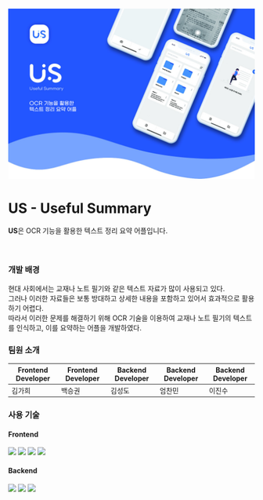 <p align="center">
    <img src=".github/banner.jpg" />
</p>

# US - Useful Summary

<strong>US</strong>은 OCR 기능을 활용한 텍스트 정리 요약 어플입니다.
<br> <br> <br>

### 개발 배경
현대 사회에서는 교재나 노트 필기와 같은 텍스트 자료가 많이 사용되고 있다.  
그러나 이러한 자료들은 보통 방대하고 상세한 내용을 포함하고 있어서 효과적으로 활용하기 어렵다.  
따라서 이러한 문제를 해결하기 위해 OCR 기술을 이용하여 교재나 노트 필기의 텍스트를 인식하고, 이를 요약하는 어플을 개발하였다.

### 팀원 소개
| Frontend Developer | Frontend Developer | Backend Developer | Backend Developer | Backend Developer |
| ---------- | ---------- | ------ | ------ | ------ |
| 김가희 | 백승권 | 김성도 | 엄찬민 | 이진수 |
 
### 사용 기술

#### Frontend
<img src="https://img.shields.io/badge/reactnative-61DAFB?style=for-the-badge&logo=react&logoColor=white"> <img src="https://img.shields.io/badge/redux-764ABC?style=for-the-badge&logo=redux&logoColor=white"> <img src="https://img.shields.io/badge/axios-5A29E4?style=for-the-badge&logo=axios&logoColor=white"> <img src="https://img.shields.io/badge/figma-F24E1E?style=for-the-badge&logo=figma&logoColor=white">
#### Backend
<img src="https://img.shields.io/badge/django-092E20?style=for-the-badge&logo=django&logoColor=white"> <img src="https://img.shields.io/badge/openai-412991?style=for-the-badge&logo=openai&logoColor=white"> <img src="https://img.shields.io/badge/visionai-4285F4?style=for-the-badge&logo=googlecloud&logoColor=white">


<br>
